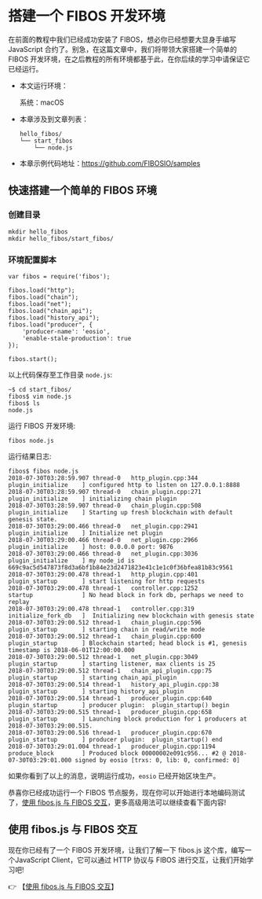 # 搭建一个 FIBOS 开发环境

在前面的教程中我们已经成功安装了 FIBOS，想必你已经想要大显身手编写 JavaScript 合约了。别急，在这篇文章中，我们将带领大家搭建一个简单的 FIBOS 开发环境，在之后教程的所有环境都基于此，在你后续的学习中请保证它已经运行。

- 本文运行环境：

  系统：macOS

- 本章涉及到文章列表：

  ```
  hello_fibos/
  └── start_fibos
      └── node.js
  ```

- 本章示例代码地址：https://github.com/FIBOSIO/samples

## 快速搭建一个简单的 FIBOS 环境

### 创建目录

```
mkdir hello_fibos
mkdir hello_fibos/start_fibos/
```

### 环境配置脚本

```
var fibos = require('fibos');

fibos.load("http");
fibos.load("chain");
fibos.load("net");
fibos.load("chain_api");
fibos.load("history_api");
fibos.load("producer", {
    'producer-name': 'eosio',
    'enable-stale-production': true
});

fibos.start();
```

以上代码保存至工作目录 `node.js`:

```
~$ cd start_fibos/
fibos$ vim node.js
fibos$ ls
node.js
```

运行 FIBOS 开发环境:

```
fibos node.js
```

运行结果日志:
```
fibos$ fibos node.js
2018-07-30T03:28:59.907 thread-0   http_plugin.cpp:344           plugin_initialize    ] configured http to listen on 127.0.0.1:8888
2018-07-30T03:28:59.907 thread-0   chain_plugin.cpp:271          plugin_initialize    ] initializing chain plugin
2018-07-30T03:28:59.907 thread-0   chain_plugin.cpp:508          plugin_initialize    ] Starting up fresh blockchain with default genesis state.
2018-07-30T03:29:00.466 thread-0   net_plugin.cpp:2941           plugin_initialize    ] Initialize net plugin
2018-07-30T03:29:00.466 thread-0   net_plugin.cpp:2966           plugin_initialize    ] host: 0.0.0.0 port: 9876
2018-07-30T03:29:00.466 thread-0   net_plugin.cpp:3036           plugin_initialize    ] my node_id is 669c9ac5d547873f8d3a6bf1b84e23d2471823e41c1e1c0f36bfea81b83c9561
2018-07-30T03:29:00.478 thread-1   http_plugin.cpp:401           plugin_startup       ] start listening for http requests
2018-07-30T03:29:00.478 thread-1   controller.cpp:1252           startup              ] No head block in fork db, perhaps we need to replay
2018-07-30T03:29:00.478 thread-1   controller.cpp:319            initialize_fork_db   ]  Initializing new blockchain with genesis state
2018-07-30T03:29:00.512 thread-1   chain_plugin.cpp:596          plugin_startup       ] starting chain in read/write mode
2018-07-30T03:29:00.512 thread-1   chain_plugin.cpp:600          plugin_startup       ] Blockchain started; head block is #1, genesis timestamp is 2018-06-01T12:00:00.000
2018-07-30T03:29:00.512 thread-1   net_plugin.cpp:3049           plugin_startup       ] starting listener, max clients is 25
2018-07-30T03:29:00.512 thread-1   chain_api_plugin.cpp:75       plugin_startup       ] starting chain_api_plugin
2018-07-30T03:29:00.514 thread-1   history_api_plugin.cpp:38     plugin_startup       ] starting history_api_plugin
2018-07-30T03:29:00.514 thread-1   producer_plugin.cpp:640       plugin_startup       ] producer plugin:  plugin_startup() begin
2018-07-30T03:29:00.515 thread-1   producer_plugin.cpp:658       plugin_startup       ] Launching block production for 1 producers at 2018-07-30T03:29:00.515.
2018-07-30T03:29:00.516 thread-1   producer_plugin.cpp:670       plugin_startup       ] producer plugin:  plugin_startup() end
2018-07-30T03:29:01.004 thread-1   producer_plugin.cpp:1194      produce_block        ] Produced block 00000002e091c956... #2 @ 2018-07-30T03:29:01.000 signed by eosio [trxs: 0, lib: 0, confirmed: 0]
```

如果你看到了以上的消息，说明运行成功，`eosio` 已经开始区块生产。

恭喜你已经成功运行一个 FIBOS 节点服务，现在你可以开始进行本地编码测试了，[使用 fibos.js 与 FIBOS 交互](fibosjs.md)，更多高级用法可以继续查看下面内容!

## 使用 fibos.js 与 FIBOS 交互
现在你已经有了一个 FIBOS 开发环境，让我们了解一下 fibos.js 这个库，编写一个JavaScript Client，它可以通过 HTTP 协议与 FIBOS 进行交互，让我们开始学习吧!

👉 【[使用 fibos.js 与 FIBOS 交互](fibosjs.md)】